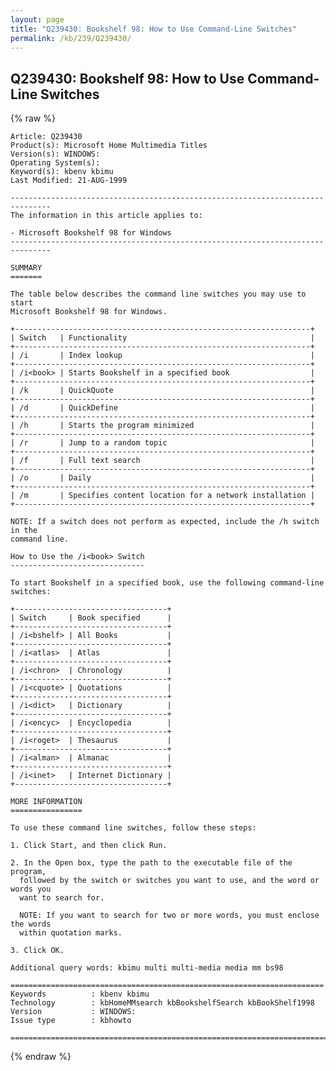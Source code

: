 ```yaml
---
layout: page
title: "Q239430: Bookshelf 98: How to Use Command-Line Switches"
permalink: /kb/239/Q239430/
---
```


## Q239430: Bookshelf 98: How to Use Command-Line Switches

{% raw %}

	Article: Q239430
	Product(s): Microsoft Home Multimedia Titles
	Version(s): WINDOWS:
	Operating System(s): 
	Keyword(s): kbenv kbimu
	Last Modified: 21-AUG-1999
	
	-------------------------------------------------------------------------------
	The information in this article applies to:
	
	- Microsoft Bookshelf 98 for Windows 
	-------------------------------------------------------------------------------
	
	SUMMARY
	=======
	
	The table below describes the command line switches you may use to start
	Microsoft Bookshelf 98 for Windows.
	
	+------------------------------------------------------------------+
	| Switch   | Functionality                                         | 
	+------------------------------------------------------------------+
	| /i       | Index lookup                                          | 
	+------------------------------------------------------------------+
	| /i<book> | Starts Bookshelf in a specified book                  | 
	+------------------------------------------------------------------+
	| /k       | QuickQuote                                            | 
	+------------------------------------------------------------------+
	| /d       | QuickDefine                                           | 
	+------------------------------------------------------------------+
	| /h       | Starts the program minimized                          | 
	+------------------------------------------------------------------+
	| /r       | Jump to a random topic                                | 
	+------------------------------------------------------------------+
	| /f       | Full text search                                      | 
	+------------------------------------------------------------------+
	| /o       | Daily                                                 | 
	+------------------------------------------------------------------+
	| /m       | Specifies content location for a network installation | 
	+------------------------------------------------------------------+
	
	NOTE: If a switch does not perform as expected, include the /h switch in the
	command line.
	
	How to Use the /i<book> Switch
	------------------------------
	
	To start Bookshelf in a specified book, use the following command-line switches:
	
	+----------------------------------+
	| Switch     | Book specified      | 
	+----------------------------------+
	| /i<bshelf> | All Books           | 
	+----------------------------------+
	| /i<atlas>  | Atlas               | 
	+----------------------------------+
	| /i<chron>  | Chronology          | 
	+----------------------------------+
	| /i<cquote> | Quotations          | 
	+----------------------------------+
	| /i<dict>   | Dictionary          | 
	+----------------------------------+
	| /i<encyc>  | Encyclopedia        | 
	+----------------------------------+
	| /i<roget>  | Thesaurus           | 
	+----------------------------------+
	| /i<alman>  | Almanac             | 
	+----------------------------------+
	| /i<inet>   | Internet Dictionary | 
	+----------------------------------+
	
	MORE INFORMATION
	================
	
	To use these command line switches, follow these steps:
	
	1. Click Start, and then click Run.
	
	2. In the Open box, type the path to the executable file of the program,
	  followed by the switch or switches you want to use, and the word or words you
	  want to search for.
	
	  NOTE: If you want to search for two or more words, you must enclose the words
	  within quotation marks.
	
	3. Click OK.
	
	Additional query words: kbimu multi multi-media media mm bs98
	
	======================================================================
	Keywords          : kbenv kbimu 
	Technology        : kbHomeMMsearch kbBookshelfSearch kbBookShelf1998
	Version           : WINDOWS:
	Issue type        : kbhowto
	
	=============================================================================
	

{% endraw %}
